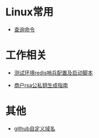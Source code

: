 # Linux常用

- [查询命令](Linux常用命令/查询命令.md)

# 工作相关
- [测试环境redis哨兵配置及启动脚本](工作相关/Redis启动.md)

- [商户rsa公私钥生成指南](工作相关/商户rsa公私钥生成指南.md)

# 其他
- [github自定义域名](其他/github自定义域名.md)